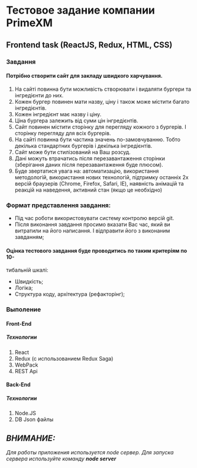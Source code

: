 # Тестовое задание компании PrimeXM

## Frontend task (ReactJS, Redux, HTML, CSS)

### Завдання

#### Потрібно створити сайт для закладу швидкого харчування.
1. На сайті повинна бути можливість створювати і видаляти бургери та
інгредієнти до них.
2. Кожен бургер повинен мати назву, ціну і також може містити багато
інгредієнтів.
3. Кожен інгредієнт має назву і ціну.
4. Ціна бургера залежить від суми цін інгредієнтів.
5. Сайт повинен містити сторінку для перегляду кожного з бургерів. І
сторінку перегляду для всіх бургерів.
6. На сайті повинна бути частина значень по-замовчуванню. Тобто
декілька стандартних бургерів і декілька інгредієнтів.
7. Сайт може бути стилізований на Ваш розсуд.
8. Дані можуть втрачатись після перезавантаження сторінки
(зберігання даних після перезавантаження буде плюсом).
9. Буде звертатися увага на: автоматизацію, використання
методологій, використання нових технологій, підтримку останніх 2х
версій браузерів (Chrome, Firefox, Safari, IE), наявність анімацій та
реакцій на наведення, активний стан (якщо це необхідно)
### Формат представлення завдання:
+ Під час роботи використовувати систему контролю версій git.
+ Після виконання завдання просимо вказати Вас час, який ви
витратили на його написання. І відправити його з виконаним
завданням;

#### Оцінка тестового завдання буде проводитись по таким критеріям по 10-
тибальній шкалі:
- Швидкість;
- Логіка;
- Структура коду, архітектура (рефакторінг);

### Выполение

#### Front-End

##### Технологии
1. React
2. Redux (с использованием Redux Saga)
3. WebPack
4. REST Api

#### Back-End

##### Технологии
1. Node.JS
2. DB Json файлы 

## ***ВНИМАНИЕ:***

*Для работы приложения используется node сервер.*
*Для запуска сервера используйте команду* ***node server*** 

